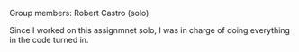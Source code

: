 Group members: Robert Castro (solo)

Since I worked on this assignmnet solo, I was in charge of doing everything in the code turned in. 